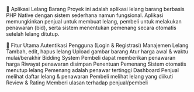 🛒 Aplikasi Lelang Barang
Proyek ini adalah aplikasi lelang barang berbasis PHP Native dengan sistem sederhana namun fungsional. Aplikasi memungkinkan penjual untuk membuat lelang, pembeli untuk melakukan penawaran (bid), serta sistem menentukan pemenang secara otomatis setelah lelang ditutup.

🚀 Fitur Utama
Autentikasi Pengguna (Login & Registrasi)
Manajemen Lelang
Tambah, edit, hapus lelang
Upload gambar barang
Atur harga awal & waktu mulai/berakhir
Bidding System
Pembeli dapat memberikan penawaran harga
Riwayat penawaran disimpan
Penentuan Pemenang
Sistem otomatis menutup lelang
Pemenang adalah penawar tertinggi
Dashboard
Penjual melihat daftar lelang & penawaran
Pembeli melihat lelang yang diikuti
Review & Rating
Memberi ulasan terhadap penjual/pembeli
